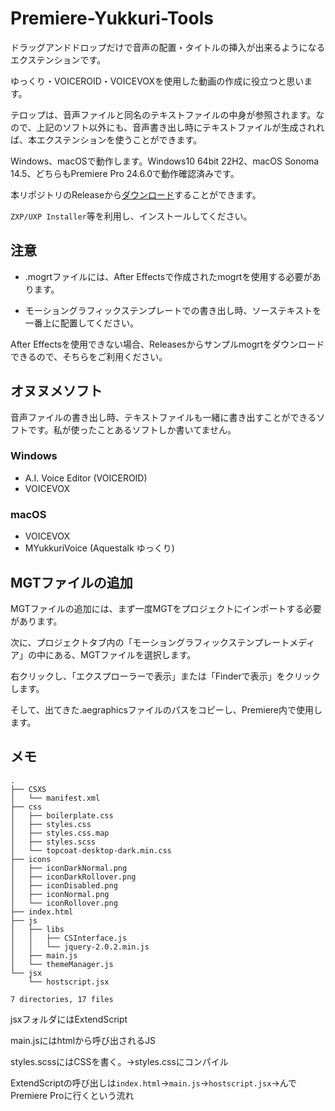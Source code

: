 # Premiere-Yukkuri-Tools

ドラッグアンドドロップだけで音声の配置・タイトルの挿入が出来るようになるエクステンションです。

ゆっくり・VOICEROID・VOICEVOXを使用した動画の作成に役立つと思います。

テロップは、音声ファイルと同名のテキストファイルの中身が参照されます。なので、上記のソフト以外にも、音声書き出し時にテキストファイルが生成されれば、本エクステンションを使うことができます。

Windows、macOSで動作します。Windows10 64bit 22H2、macOS Sonoma 14.5、どちらもPremiere Pro 24.6.0で動作確認済みです。

本リポジトリのReleaseから[ダウンロード](https://github.com/tamago572/premiere-yukkuri-tools/releases/latest)することができます。

`ZXP/UXP Installer`等を利用し、インストールしてください。

<!-- また、AquesTalk Playerを使用することで、音声の作成・配置・挿入をPremiere Pro内で完結させることが出来ます。

但し、AquesTalkのライセンスに従ってご利用ください。 -->

## 注意

- .mogrtファイルには、After Effectsで作成されたmogrtを使用する必要があります。

- モーショングラフィックステンプレートでの書き出し時、ソーステキストを一番上に配置してください。

After Effectsを使用できない場合、Releasesからサンプルmogrtをダウンロードできるので、そちらをご利用ください。

## オヌヌメソフト

音声ファイルの書き出し時、テキストファイルも一緒に書き出すことができるソフトです。私が使ったことあるソフトしか書いてません。

### Windows

- A.I. Voice Editor (VOICEROID)
- VOICEVOX

### macOS

- VOICEVOX
- MYukkuriVoice (Aquestalk ゆっくり)

## MGTファイルの追加

MGTファイルの追加には、まず一度MGTをプロジェクトにインポートする必要があります。

次に、プロジェクトタブ内の「モーショングラフィックステンプレートメディア」の中にある、MGTファイルを選択します。

右クリックし、「エクスプローラーで表示」または「Finderで表示」をクリックします。

そして、出てきた.aegraphicsファイルのパスをコピーし、Premiere内で使用します。

## メモ
```
.
├── CSXS
│   └── manifest.xml
├── css
│   ├── boilerplate.css
│   ├── styles.css
│   ├── styles.css.map
│   ├── styles.scss
│   └── topcoat-desktop-dark.min.css
├── icons
│   ├── iconDarkNormal.png
│   ├── iconDarkRollover.png
│   ├── iconDisabled.png
│   ├── iconNormal.png
│   └── iconRollover.png
├── index.html
├── js
│   ├── libs
│   │   ├── CSInterface.js
│   │   └── jquery-2.0.2.min.js
│   ├── main.js
│   └── themeManager.js
└── jsx
    └── hostscript.jsx

7 directories, 17 files

```

jsxフォルダにはExtendScript

main.jsにはhtmlから呼び出されるJS

styles.scssにはCSSを書く。→styles.cssにコンパイル

ExtendScriptの呼び出しは`index.html`→`main.js`→`hostscript.jsx`→んでPremiere Proに行くという流れ
